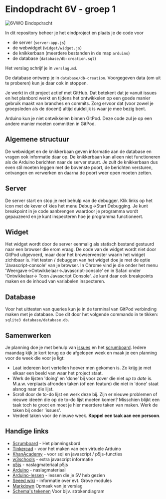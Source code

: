 # Eindopdracht 6V - groep 1

![6VWO Eindopdracht](https://img.shields.io/badge/6VWO-Eindopdracht-red)


In dit repository beheer je het eindproject en plaats je de code voor
- de server (`server-app.js`)
- de webwidget (`widget/widget.js`)
- de knikkerbaan (meerdere bestanden in de map `arduino`)
- de database (`database/db-creation.sql`)


Het verslag schrijf je in `verslag.md`.

De database ontwerp je in `database/db-creation`. Voorgegeven data (om uit te proberen) kun je daar ook in stoppen.

Je werkt in dit project actief met GitHub. Dat betekent dat je vanuit issues en het planbord werkt en tijdens het ontwikkelen op een goede manier gebruik maakt van branches en commits.
Zorg ervoor dat (voor zowel je groepsleden als de docent) altijd duidelijk is waar je mee bezig bent.

Arduino kun je niet ontwikkelen binnen GitPod. Deze code zul je op een andere manier moeten committen in GitPod.

## Algemene structuur
De webwidget en de knikkerbaan geven informatie aan de database en vragen ook informatie daar op. De knikkerbaan kan alleen niet functioneren als de Arduino berichten naar de server stuurt. Je zult de knikkerbaan dus even stil moeten leggen met de bovenste poort, de berichten versturen, ontvangen en verwerken en daarna de poort weer open moeten zetten.

## Server
De server start en stop je met behulp van de debugger. Klik links op het icon met de kever of kies het menu Debug->Start Debugging. Je kunt breakpoint in je code aanbrengen waardoor je programma wordt gepauzeerd en je kunt inspecteren hoe je programma functioneert.

## Widget
Het widget wordt door de server eenmalig als statisch bestand gestuurd naar een browser die erom vraag. De code van de widget wordt niet door GitPod uitgevoerd, maar door het browservenster waarin het widget zichtbaar is. Het testen / debuggen van het widget doe je met de optie 'Javascript-console' van je browser. In Chrome vind je die onder het menu 'Weergave->Ontwikkelaar->Javascript-console' en in Safari onder 'Ontwikkelaar-> Toon Javascript Console'. Je kunt daar ook breakpoints maken en de inhoud van variabelen inspecteren.

## Database
Voor het uittesten van queries kun je in de terminal van GitPod verbinding maken met je database. Doe dit door het volgende commando in te tikken: `sqlite3 database/database.db`.

## Samenwerken
Je planning doe je met behulp van [issues](/issues) en het [scrumboard](/projects/1). Iedere maandag kijk je kort terug op de afgelopen week en maak je een planning voor de week die voor je ligt:
- Laat iedereen kort vertellen hoever men gekomen is. Zo krijg je met elkaar een beeld van waar het project staat.
- Werk de lijsten 'doing' en 'done' bij voor zover die niet _up to date_ is. M.a.w. verplaats afronden taken (of een feature) die niet in 'done' staat alsnog naar die lijst.
- Scroll door de to-do lijst en werk deze bij. Zijn er nieuwe problemen of nieuwe ideeën die op de to-do lijst moeten komen? Misschien blijkt een taak toch te groot en moet je hier meerdere taken van maken. Werk de taken bij onder 'issues'.
- Verdeel taken voor de nieuwe week. **Koppel een taak aan een persoon**.


## Handige links
* [Scrumboard](./projects/1) - Het planningsbord
* [Tinkercad](https://tinkercad.io) - voor het maken van een virtuele Arduino
* [KhanAcademy](https://khanacademy.org) - voor sql en javascript / p5js-functies
* [w3schools](https://w3shools.com) - extra javascript informatie
* [p5js](https://p5js.org/reference) - naslagmateriaal p5js
* [Arduino](https://www.arduino.cc/reference) - naslagmateriaal
* [Arduino-lessen](http://arduino-lessen.nl) - lessen die je 5V heb gezien
* [Seeed wiki](https://wiki.seeedstudio.com/Grove/) - informatie over evt. Grove modules
* [Markdown](https://guides.github.com/pdfs/markdown-cheatsheet-online.pdf) Opmaak van je verslag
* [Schema's tekenen](https://draw.io) Voor bijv. strokendiagram
